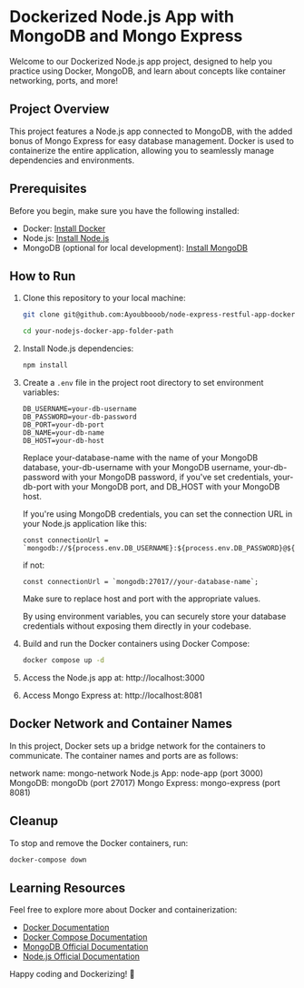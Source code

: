 # Dockerized Node.js App with MongoDB and Mongo Express

Welcome to our Dockerized Node.js app project, designed to help you practice using Docker, MongoDB, and learn about concepts like container networking, ports, and more!

## Project Overview

This project features a Node.js app connected to MongoDB, with the added bonus of Mongo Express for easy database management. Docker is used to containerize the entire application, allowing you to seamlessly manage dependencies and environments.

## Prerequisites

Before you begin, make sure you have the following installed:

- Docker: [Install Docker](https://docs.docker.com/get-docker/)
- Node.js: [Install Node.js](https://nodejs.org/)
- MongoDB (optional for local development): [Install MongoDB](https://docs.mongodb.com/manual/installation/)

## How to Run

1. Clone this repository to your local machine:

   ```bash
   git clone git@github.com:Ayoubbooob/node-express-restful-app-dockerized.git

   cd your-nodejs-docker-app-folder-path
   ```

2. Install Node.js dependencies:
    ```bash
    npm install
    ```
3. Create a `.env` file in the project root directory to set environment variables:

   ```plaintext
   DB_USERNAME=your-db-username
   DB_PASSWORD=your-db-password
   DB_PORT=your-db-port
   DB_NAME=your-db-name
   DB_HOST=your-db-host
   ```


   Replace your-database-name with the name of your MongoDB database, your-db-username with your MongoDB username, your-db-password with your MongoDB password, if you've set credentials, your-db-port with your MongoDB port, and DB_HOST with your MongoDB host.

   If you're using MongoDB credentials, you can set the connection URL in your Node.js application like this:

   ```plaintext
   const connectionUrl = `mongodb://${process.env.DB_USERNAME}:${process.env.DB_PASSWORD}@${host}:${port}`;
   ```

   if not:

   ```plaintext
   const connectionUrl = `mongodb:27017//your-database-name`;
   ```

   Make sure to replace host and port with the appropriate values.

   By using environment variables, you can securely store your database credentials without exposing them directly in your codebase.

4. Build and run the Docker containers using Docker Compose:

    ```bash 
    docker compose up -d
    ```

5. Access the Node.js app at: http://localhost:3000

6. Access Mongo Express at: http://localhost:8081

## Docker Network and Container Names
In this project, Docker sets up a bridge network for the containers to communicate. The container names and ports are as follows:

network name: mongo-network
Node.js App: node-app (port 3000)
MongoDB: mongoDb (port 27017)
Mongo Express: mongo-express (port 8081)

## Cleanup
To stop and remove the Docker containers, run:

```bash 
docker-compose down
```
## Learning Resources

Feel free to explore more about Docker and containerization:

- [Docker Documentation](https://docs.docker.com/)
- [Docker Compose Documentation](https://docs.docker.com/compose/)
- [MongoDB Official Documentation](https://docs.mongodb.com/)
- [Node.js Official Documentation](https://nodejs.org/en/docs/)

Happy coding and Dockerizing! 🚀

















